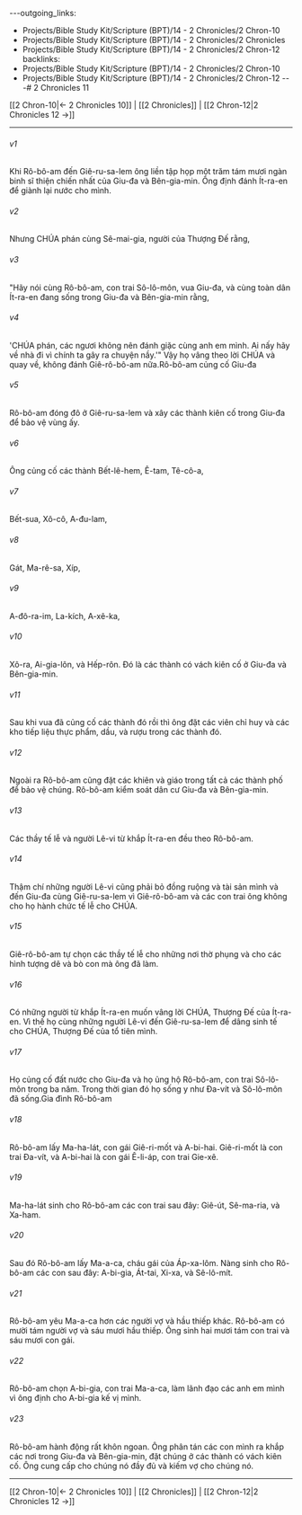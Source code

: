 ---outgoing_links:
  - Projects/Bible Study Kit/Scripture (BPT)/14 - 2 Chronicles/2 Chron-10
  - Projects/Bible Study Kit/Scripture (BPT)/14 - 2 Chronicles/2 Chronicles
  - Projects/Bible Study Kit/Scripture (BPT)/14 - 2 Chronicles/2 Chron-12
backlinks:
  - Projects/Bible Study Kit/Scripture (BPT)/14 - 2 Chronicles/2 Chron-10
  - Projects/Bible Study Kit/Scripture (BPT)/14 - 2 Chronicles/2 Chron-12
---# 2 Chronicles 11

[[2 Chron-10|← 2 Chronicles 10]] | [[2 Chronicles]] | [[2 Chron-12|2 Chronicles 12 →]]
***



###### v1 
Khi Rô-bô-am đến Giê-ru-sa-lem ông liền tập họp một trăm tám mươi ngàn binh sĩ thiện chiến nhất của Giu-đa và Bên-gia-min. Ông định đánh Ít-ra-en để giành lại nước cho mình. 

###### v2 
Nhưng CHÚA phán cùng Sê-mai-gia, người của Thượng Đế rằng, 

###### v3 
"Hãy nói cùng Rô-bô-am, con trai Sô-lô-môn, vua Giu-đa, và cùng toàn dân Ít-ra-en đang sống trong Giu-đa và Bên-gia-min rằng, 

###### v4 
'CHÚA phán, các ngươi không nên đánh giặc cùng anh em mình. Ai nấy hãy về nhà đi vì chính ta gây ra chuyện nầy.'" Vậy họ vâng theo lời CHÚA và quay về, không đánh Giê-rô-bô-am nữa.Rô-bô-am củng cố Giu-đa 

###### v5 
Rô-bô-am đóng đô ở Giê-ru-sa-lem và xây các thành kiên cố trong Giu-đa để bảo vệ vùng ấy. 

###### v6 
Ông củng cố các thành Bết-lê-hem, Ê-tam, Tê-cô-a, 

###### v7 
Bết-sua, Xô-cô, A-đu-lam, 

###### v8 
Gát, Ma-rê-sa, Xíp, 

###### v9 
A-đô-ra-im, La-kích, A-xê-ka, 

###### v10 
Xô-ra, Ai-gia-lôn, và Hếp-rôn. Đó là các thành có vách kiên cố ở Giu-đa và Bên-gia-min. 

###### v11 
Sau khi vua đã củng cố các thành đó rồi thì ông đặt các viên chỉ huy và các kho tiếp liệu thực phẩm, dầu, và rượu trong các thành đó. 

###### v12 
Ngoài ra Rô-bô-am cũng đặt các khiên và giáo trong tất cả các thành phố để bảo vệ chúng. Rô-bô-am kiểm soát dân cư Giu-đa và Bên-gia-min. 

###### v13 
Các thầy tế lễ và người Lê-vi từ khắp Ít-ra-en đều theo Rô-bô-am. 

###### v14 
Thậm chí những người Lê-vi cũng phải bỏ đồng ruộng và tài sản mình và đến Giu-đa cùng Giê-ru-sa-lem vì Giê-rô-bô-am và các con trai ông không cho họ hành chức tế lễ cho CHÚA. 

###### v15 
Giê-rô-bô-am tự chọn các thầy tế lễ cho những nơi thờ phụng và cho các hình tượng dê và bò con mà ông đã làm. 

###### v16 
Có những người từ khắp Ít-ra-en muốn vâng lời CHÚA, Thượng Đế của Ít-ra-en. Vì thế họ cùng những người Lê-vi đến Giê-ru-sa-lem để dâng sinh tế cho CHÚA, Thượng Đế của tổ tiên mình. 

###### v17 
Họ củng cố đất nước cho Giu-đa và họ ủng hộ Rô-bô-am, con trai Sô-lô-môn trong ba năm. Trong thời gian đó họ sống y như Đa-vít và Sô-lô-môn đã sống.Gia đình Rô-bô-am 

###### v18 
Rô-bô-am lấy Ma-ha-lát, con gái Giê-ri-mốt và A-bi-hai. Giê-ri-mốt là con trai Đa-vít, và A-bi-hai là con gái Ê-li-áp, con trai Gie-xê. 

###### v19 
Ma-ha-lát sinh cho Rô-bô-am các con trai sau đây: Giê-út, Sê-ma-ria, và Xa-ham. 

###### v20 
Sau đó Rô-bô-am lấy Ma-a-ca, cháu gái của Áp-xa-lôm. Nàng sinh cho Rô-bô-am các con sau đây: A-bi-gia, Át-tai, Xi-xa, và Sê-lô-mít. 

###### v21 
Rô-bô-am yêu Ma-a-ca hơn các người vợ và hầu thiếp khác. Rô-bô-am có mười tám người vợ và sáu mươi hầu thiếp. Ông sinh hai mươi tám con trai và sáu mươi con gái. 

###### v22 
Rô-bô-am chọn A-bi-gia, con trai Ma-a-ca, làm lãnh đạo các anh em mình vì ông định cho A-bi-gia kế vị mình. 

###### v23 
Rô-bô-am hành động rất khôn ngoan. Ông phân tán các con mình ra khắp các nơi trong Giu-đa và Bên-gia-min, đặt chúng ở các thành có vách kiên cố. Ông cung cấp cho chúng nó đầy đủ và kiếm vợ cho chúng nó.

***
[[2 Chron-10|← 2 Chronicles 10]] | [[2 Chronicles]] | [[2 Chron-12|2 Chronicles 12 →]]
